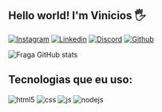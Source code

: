 ## Hello world! I'm Vinicios 🖐️


[![Instagram](https://img.shields.io/badge/Instagram-E4405F?style=for-the-badge&logo=instagram&logoColor=white)](https://instagram.com/vinicioscode)
[![Linkedin](https://img.shields.io/badge/LinkedIn-0077B5?style=for-the-badge&logo=linkedin&logoColor=white)](https://instagram.com/vinicioscode)
[![Discord](https://img.shields.io/badge/Discord-7289DA?style=for-the-badge&logo=discord&logoColor=white)](https://instagram.com/vinicioscode)
[![Github](https://img.shields.io/badge/GitHub-100000?style=for-the-badge&logo=github&logoColor=white)](https://instagram.com/vinicioscode)

![Fraga GitHub stats](https://github-readme-stats.vercel.app/api?username=vinicios7&show_icons=true&theme=onedark&count_private=true)

## Tecnologias que eu uso:

<div style="display: inline_block">
  <img align="center" alt="html5" src="https://img.shields.io/badge/HTML5-E34F26?style=for-the-badge&logo=html5&logoColor=white" />
  <img align="center" alt="css" src="https://img.shields.io/badge/CSS3-1572B6?style=for-the-badge&logo=css3&logoColor=white" />
  <img align="center" alt="js" src="https://img.shields.io/badge/JavaScript-F7DF1E?style=for-the-badge&logo=javascript&logoColor=black" />
  <img align="center" alt="nodejs" src="https://img.shields.io/badge/Node.js-43853D?style=for-the-badge&logo=node.js&logoColor=white" />
</div><br/>
